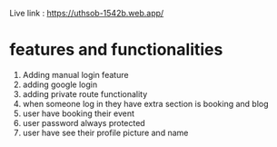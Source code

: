 

Live link : https://uthsob-1542b.web.app/

# features and functionalities

1. Adding  manual login feature 
2. adding google login 
3. adding private route functionality 
4. when someone log in  they have extra section is booking and blog
5. user have booking their event 
6. user password always protected 
7. user have see their profile picture and name


